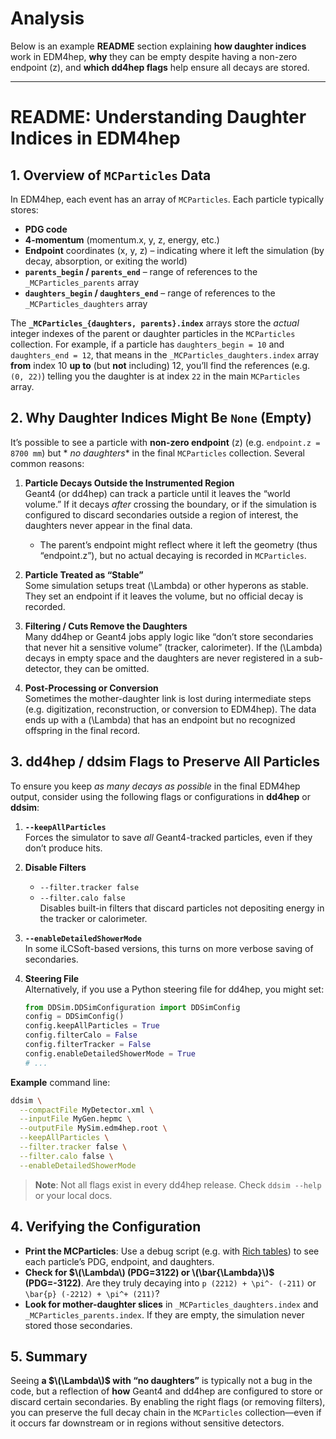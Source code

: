 # Analysis

Below is an example **README** section explaining **how daughter indices** work in EDM4hep, **why**
they can be empty despite having a non-zero endpoint \(z\), and **which dd4hep flags** help ensure
all decays are stored.

---

# README: Understanding Daughter Indices in EDM4hep

## 1. Overview of `MCParticles` Data

In EDM4hep, each event has an array of `MCParticles`. Each particle typically stores:

- **PDG code**
- **4-momentum** (momentum.x, y, z, energy, etc.)
- **Endpoint** coordinates (x, y, z) – indicating where it left the simulation (by decay,
  absorption, or exiting the world)
- **`parents_begin` / `parents_end`** – range of references to the `_MCParticles_parents` array
- **`daughters_begin` / `daughters_end`** – range of references to the `_MCParticles_daughters`
  array

The **`_MCParticles_{daughters, parents}.index`** arrays store the *actual* integer indexes of the
parent or daughter particles in the `MCParticles` collection. For example, if a particle has
`daughters_begin = 10` and `daughters_end = 12`, that means in the `_MCParticles_daughters.index`
array **from** index 10 **up to** (but **not** including) 12, you’ll find the references (e.g.
`(0, 22)`) telling you the daughter is at index `22` in the main `MCParticles` array.

## 2. Why Daughter Indices Might Be `None` (Empty)

It’s possible to see a particle with **non-zero endpoint** \(z\) (e.g. `endpoint.z = 8700 mm`) but *
*no daughters** in the final `MCParticles` collection. Several common reasons:

1. **Particle Decays Outside the Instrumented Region**  
   Geant4 (or dd4hep) can track a particle until it leaves the “world volume.” If it decays *after*
   crossing the boundary, or if the simulation is configured to discard secondaries outside a region
   of interest, the daughters never appear in the final data.
    - The parent’s endpoint might reflect where it left the geometry (thus “endpoint.z”), but no
      actual decaying is recorded in `MCParticles`.

2. **Particle Treated as “Stable”**  
   Some simulation setups treat \(\Lambda\) or other hyperons as stable. They set an endpoint if it
   leaves the volume, but no official decay is recorded.

3. **Filtering / Cuts Remove the Daughters**  
   Many dd4hep or Geant4 jobs apply logic like “don’t store secondaries that never hit a sensitive
   volume” (tracker, calorimeter). If the \(\Lambda\) decays in empty space and the daughters are
   never registered in a sub-detector, they can be omitted.

4. **Post-Processing or Conversion**  
   Sometimes the mother-daughter link is lost during intermediate steps (e.g. digitization,
   reconstruction, or conversion to EDM4hep). The data ends up with a \(\Lambda\) that has an
   endpoint but no recognized offspring in the final record.

## 3. dd4hep / ddsim Flags to Preserve All Particles

To ensure you keep *as many decays as possible* in the final EDM4hep output, consider using the
following flags or configurations in **dd4hep** or **ddsim**:

1. **`--keepAllParticles`**  
   Forces the simulator to save *all* Geant4-tracked particles, even if they don’t produce hits.

2. **Disable Filters**
    - `--filter.tracker false`
    - `--filter.calo false`  
      Disables built-in filters that discard particles not depositing energy in the tracker or
      calorimeter.

3. **`--enableDetailedShowerMode`**  
   In some iLCSoft-based versions, this turns on more verbose saving of secondaries.

4. **Steering File**  
   Alternatively, if you use a Python steering file for dd4hep, you might set:
   ```python
   from DDSim.DDSimConfiguration import DDSimConfig
   config = DDSimConfig()
   config.keepAllParticles = True
   config.filterCalo = False
   config.filterTracker = False
   config.enableDetailedShowerMode = True
   # ...
   ```

**Example** command line:

```bash
ddsim \
  --compactFile MyDetector.xml \
  --inputFile MyGen.hepmc \
  --outputFile MySim.edm4hep.root \
  --keepAllParticles \
  --filter.tracker false \
  --filter.calo false \
  --enableDetailedShowerMode
```

> **Note**: Not all flags exist in every dd4hep release. Check `ddsim --help` or your local docs.

## 4. Verifying the Configuration

- **Print the MCParticles**: Use a debug script (e.g.
  with [Rich tables](https://github.com/Textualize/rich)) to see each particle’s PDG, endpoint, and
  daughters.
- **Check for $\(\Lambda\) (PDG=3122) or \(\bar{\Lambda}\)$ (PDG=-3122)**. Are they truly decaying
  into `p (2212) + \pi^- (-211)` or `\bar{p} (-2212) + \pi^+ (211)`?
- **Look for mother-daughter slices** in `_MCParticles_daughters.index` and
  `_MCParticles_parents.index`. If they are empty, the simulation never stored those secondaries.

## 5. Summary

Seeing **a $\(\Lambda\)$ with “no daughters”** is typically not a bug in the code, but a reflection of
**how** Geant4 and dd4hep are configured to store or discard certain secondaries. By enabling the
right flags (or removing filters), you can preserve the full decay chain in the `MCParticles`
collection—even if it occurs far downstream or in regions without sensitive detectors.